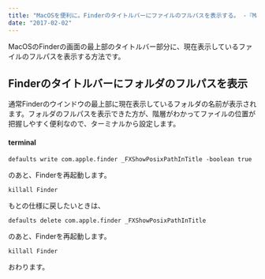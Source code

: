 ```yaml
---
title: "MacOSを便利に。Finderのタイトルバーにファイルのフルパスを表示する。 -『Mac』"
date: "2017-02-02"
---
```


MacOSのFinderの画面の最上部のタイトルバー部分に、現在表示しているファイルのフルパスを表示する方法です。

## Finderのタイトルバーにフォルダのフルパスを表示

通常Finderのウインドウの最上部に現在表示しているフォルダの名前が表示されます。フォルダのフルパスを表示できた方が、階層がわかってファイルの位置が把握しやすく便利なので、ターミナルから設定します。

#### terminal

```
defaults write com.apple.finder _FXShowPosixPathInTitle -boolean true
```

のあと、Finderを再起動します。

```
killall Finder
```

もとの仕様に戻したいときは、

```
defaults delete com.apple.finder _FXShowPosixPathInTitle
```

のあと、Finderを再起動します。

```
killall Finder
```

おわります。
